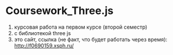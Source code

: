 # Coursework_Three.js
1. курсовая работа на первом курсе (второй семестр)
2. с библиотекой three js
3. это сайт, ссылка (не факт, что будет работать через время): http://f0690159.xsph.ru/
